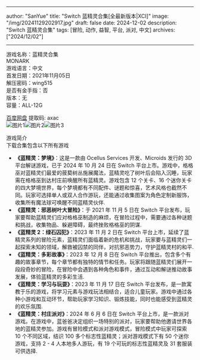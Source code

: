 
---
author: "SanYue"
title: "Switch 蓝精灵合集[全最新版本|XCI]"
image: "/img/20241129202917.jpg"
draft: false
date: 2024-12-02
description: "Switch 蓝精灵合集"
tags: [冒险, 动作, 益智, 平台, 派对, 中文]
archives: ["2024/12/02"]

---

游戏名称：蓝精灵合集   
MONARK    
游戏语言：中文  
首发日期：2021年11月05日  
解压密码：wing515  
是否有金手指：否  
版本：无   
容量：ALL-12G

[百度网盘](https://pan.baidu.com/s/11nqZUB650dFkvGNX0NeGdQ) 提取码: axac  
![图片1](/img/fbe0c7.jpg)![图片2](/img/4ff622.jpg)![图片3](/img/3000aa.jpg)  

游戏简介  
下载合集包含以下所有游戏  

- **《蓝精灵：梦境》**：这是一款由 Ocellus Services 开发、Microids 发行的 3D 平台解谜游戏，已于 2024 年 10 月 24 日在 Switch 平台上市。游戏中，格格巫对蓝精灵们最爱的菝葜树丛施展魔法，蓝精灵吃了树叶后会陷入沉睡，玩家需在格格巫到达村庄前唤醒所有蓝精灵。游戏包含 12 个关卡、16 个迷你关卡的四大梦境世界，每个梦境都有不同配件、谜题和惊喜，艺术风格也截然不同。玩家可选择单人或双人合作游玩，还能通过收集图案为角色定制新服饰，收集所有魔法球可唤醒不同蓝精灵伙伴.
- **《蓝精灵：邪恶树叶大冒险》**：于 2021 年 11 月 5 日在 Switch 平台发布，玩家要帮助蓝精灵们应对格格巫制造的麻烦，在冒险过程中，需要通过各种谜题和挑战，收集物品、躲避障碍，最终挫败格格巫的阴谋.
- **《蓝精灵 2：绿石囚犯》**：2023 年 11 月 2 日在 Switch 平台上市，延续了蓝精灵系列的冒险元素，蓝精灵们面临着新的危机和挑战，玩家要与蓝精灵们一起探索未知的领域，解救被囚禁的同伴，对抗邪恶势力，守护蓝精灵村的和平.
- **《蓝精灵：多彩故事》**：2023 年 12 月 8 日在 Switch 平台推出，包含多个有趣的故事章节，每个章节都有独特的情节和任务。玩家将跟随蓝精灵们展开一段段奇妙的冒险，在冒险中会遇到各种角色和事件，通过互动和解谜推动故事发展，体验蓝精灵的多彩生活.
- **《蓝精灵：学习与玩耍》**：2023 年 11 月 17 日在 Switch 平台发布，是一款寓教于乐的游戏，将学习元素与游戏玩法相结合，适合儿童玩家。游戏中通过各种小游戏和互动环节，帮助玩家学习知识、锻炼技能，同时也能感受到蓝精灵的欢乐氛围.
- **《蓝精灵：村庄派对》**：2024 年 6 月 6 日在 Switch 平台上市，是一款派对游戏。在游戏中，蓝爸爸决定组织一场特别的派对，玩家要帮助他邀请世界各地的蓝精灵参加。游戏有冒险模式和派对游戏模式，冒险模式中玩家可探索 10 个不同区域，结识 100 多个标志性蓝精灵；派对游戏模式下有 50 个迷你游戏，支持 2 - 4 人本地多人游玩，有 19 个可玩的标志性蓝精灵及 31 套服装可供选择.
 
